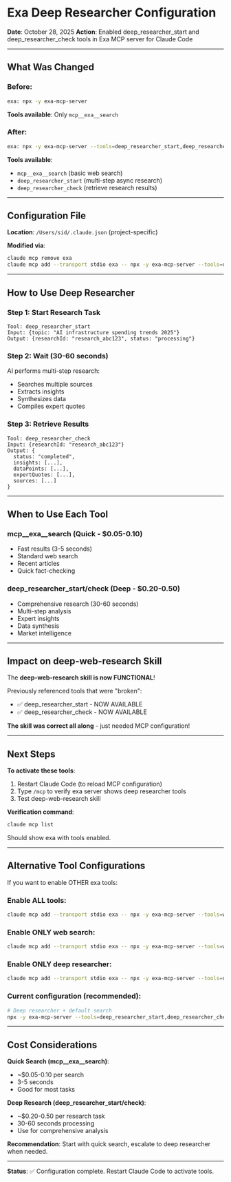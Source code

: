 # Exa Deep Researcher Configuration

**Date**: October 28, 2025
**Action**: Enabled deep_researcher_start and deep_researcher_check tools in Exa MCP server for Claude Code

---

## What Was Changed

### Before:
```bash
exa: npx -y exa-mcp-server
```

**Tools available**: Only `mcp__exa__search`

### After:
```bash
exa: npx -y exa-mcp-server --tools=deep_researcher_start,deep_researcher_check
```

**Tools available**:
- `mcp__exa__search` (basic web search)
- `deep_researcher_start` (multi-step async research)
- `deep_researcher_check` (retrieve research results)

---

## Configuration File

**Location**: `/Users/sid/.claude.json` (project-specific)

**Modified via**:
```bash
claude mcp remove exa
claude mcp add --transport stdio exa -- npx -y exa-mcp-server --tools=deep_researcher_start,deep_researcher_check
```

---

## How to Use Deep Researcher

### Step 1: Start Research Task

```
Tool: deep_researcher_start
Input: {topic: "AI infrastructure spending trends 2025"}
Output: {researchId: "research_abc123", status: "processing"}
```

### Step 2: Wait (30-60 seconds)

AI performs multi-step research:
- Searches multiple sources
- Extracts insights
- Synthesizes data
- Compiles expert quotes

### Step 3: Retrieve Results

```
Tool: deep_researcher_check
Input: {researchId: "research_abc123"}
Output: {
  status: "completed",
  insights: [...],
  dataPoints: [...],
  expertQuotes: [...],
  sources: [...]
}
```

---

## When to Use Each Tool

### mcp__exa__search (Quick - $0.05-0.10)
- Fast results (3-5 seconds)
- Standard web search
- Recent articles
- Quick fact-checking

### deep_researcher_start/check (Deep - $0.20-0.50)
- Comprehensive research (30-60 seconds)
- Multi-step analysis
- Expert insights
- Data synthesis
- Market intelligence

---

## Impact on deep-web-research Skill

The **deep-web-research skill is now FUNCTIONAL**!

Previously referenced tools that were "broken":
- ✅ deep_researcher_start - NOW AVAILABLE
- ✅ deep_researcher_check - NOW AVAILABLE

**The skill was correct all along** - just needed MCP configuration!

---

## Next Steps

**To activate these tools**:
1. Restart Claude Code (to reload MCP configuration)
2. Type `/mcp` to verify exa server shows deep researcher tools
3. Test deep-web-research skill

**Verification command**:
```bash
claude mcp list
```

Should show exa with tools enabled.

---

## Alternative Tool Configurations

If you want to enable OTHER exa tools:

### Enable ALL tools:
```bash
claude mcp add --transport stdio exa -- npx -y exa-mcp-server --tools=web_search_exa,deep_researcher_start,deep_researcher_check,code_search_exa
```

### Enable ONLY web search:
```bash
claude mcp add --transport stdio exa -- npx -y exa-mcp-server --tools=web_search_exa
```

### Enable ONLY deep researcher:
```bash
claude mcp add --transport stdio exa -- npx -y exa-mcp-server --tools=deep_researcher_start,deep_researcher_check
```

### Current configuration (recommended):
```bash
# Deep researcher + default search
npx -y exa-mcp-server --tools=deep_researcher_start,deep_researcher_check
```

---

## Cost Considerations

**Quick Search (mcp__exa__search)**:
- ~$0.05-0.10 per search
- 3-5 seconds
- Good for most tasks

**Deep Research (deep_researcher_start/check)**:
- ~$0.20-0.50 per research task
- 30-60 seconds processing
- Use for comprehensive analysis

**Recommendation**: Start with quick search, escalate to deep researcher when needed.

---

**Status**: ✅ Configuration complete. Restart Claude Code to activate tools.
